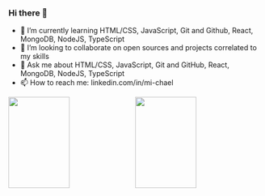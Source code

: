 ### Hi there 👋

- 🌱 I’m currently learning HTML/CSS, JavaScript, Git and Github, React, MongoDB, NodeJS, TypeScript
- 👯 I’m looking to collaborate on open sources and projects correlated to my skills
- 💬 Ask me about HTML/CSS, JavaScript, Git and GitHub, React, MongoDB, NodeJS, TypeScript
- 📫 How to reach me: linkedin.com/in/mi-chael

<div>
  <a>
    <img height="180em" width="49%" src="https://github-readme-stats.vercel.app/api?username=michaelvianas&count_private=true&show_icons=true&theme=dark" />
    <img height="180em" width="49%" src="https://github-readme-stats.vercel.app/api/top-langs/?username=michaelvianas&layout=compact&theme=dark&show_icons=true&langs_count=16" />
  </a>
</div>

<div style="display:inline-block"><br>
  <img height=10 width=15 src="https://cdn.jsdelivr.net/gh/devicons/devicon/icons/html5/html5-original.svg" />
  <img height=10 width=15 src="https://cdn.jsdelivr.net/gh/devicons/devicon/icons/css3/css3-original.svg" />
  <img height=10 width=15 src="https://cdn.jsdelivr.net/gh/devicons/devicon/icons/javascript/javascript-original.svg" />
  <img height=10 width=15 src="https://cdn.jsdelivr.net/gh/devicons/devicon/icons/git/git-original.svg" />
  <img height=10 width=15 src="https://cdn.jsdelivr.net/gh/devicons/devicon/icons/github/github-original.svg" />
  <img height=10 width=15 src="https://cdn.jsdelivr.net/gh/devicons/devicon/icons/react/react-original.svg" />
  <img height=10 width=15 src="https://cdn.jsdelivr.net/gh/devicons/devicon/icons/mongodb/mongodb-original.svg" />
  <img height=10 width=15 src="https://cdn.jsdelivr.net/gh/devicons/devicon/icons/nodejs/nodejs-original.svg" />
  <img height=10 width=15 src="https://cdn.jsdelivr.net/gh/devicons/devicon/icons/typescript/typescript-original.svg" />
</div>

